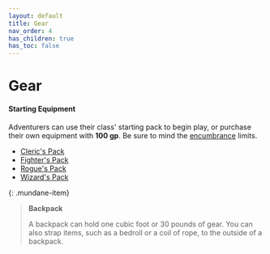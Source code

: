 ```yaml
---
layout: default
title: Gear
nav_order: 4
has_children: true
has_toc: false
---
```


# Gear

#### Starting Equipment

Adventurers can use their class' starting pack to begin play, or purchase their own equipment with **100 gp**. Be sure to mind the [encumbrance](../adventuring/encumbrance) limits.

* [Cleric's Pack](../character_creation/class/cleric#starting-gear)
* [Fighter's Pack](../character_creation/class/fighter#starting-gear)
* [Rogue's Pack](../character_creation/class/rogue#starting-gear)
* [Wizard's Pack](../character_creation/class/wizard#starting-gear)

{: .mundane-item}
> **Backpack**
> 
> A backpack can hold one cubic foot or 30 pounds of gear. You can also strap items, such as a bedroll or a coil of rope, to the outside of a backpack.
